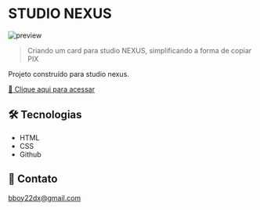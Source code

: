 # STUDIO  NEXUS

![preview](https://user-images.githubusercontent.com/43155042/203370853-9876127b-a49a-428f-b643-e72b00d809b3.png)



> Criando um card para studio NEXUS, simplificando a forma de copiar PIX

Projeto construído para studio nexus.

[🔗 Clique aqui para acessar]()


## 🛠 Tecnologias

- HTML
- CSS
- Github

## 💛 Contato

bboy22dx@gmail.com

